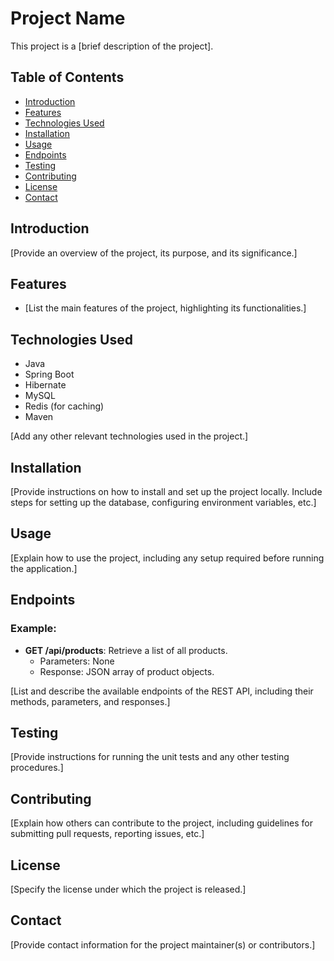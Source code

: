 # Project Name

This project is a [brief description of the project].

## Table of Contents

- [Introduction](#introduction)
- [Features](#features)
- [Technologies Used](#technologies-used)
- [Installation](#installation)
- [Usage](#usage)
- [Endpoints](#endpoints)
- [Testing](#testing)
- [Contributing](#contributing)
- [License](#license)
- [Contact](#contact)

## Introduction

[Provide an overview of the project, its purpose, and its significance.]

## Features

- [List the main features of the project, highlighting its functionalities.]

## Technologies Used

- Java
- Spring Boot
- Hibernate
- MySQL
- Redis (for caching)
- Maven

[Add any other relevant technologies used in the project.]

## Installation

[Provide instructions on how to install and set up the project locally. Include steps for setting up the database, configuring environment variables, etc.]

## Usage

[Explain how to use the project, including any setup required before running the application.]

## Endpoints

### Example:

- **GET /api/products**: Retrieve a list of all products.
  - Parameters: None
  - Response: JSON array of product objects.

[List and describe the available endpoints of the REST API, including their methods, parameters, and responses.]

## Testing

[Provide instructions for running the unit tests and any other testing procedures.]

## Contributing

[Explain how others can contribute to the project, including guidelines for submitting pull requests, reporting issues, etc.]

## License

[Specify the license under which the project is released.]

## Contact

[Provide contact information for the project maintainer(s) or contributors.]
